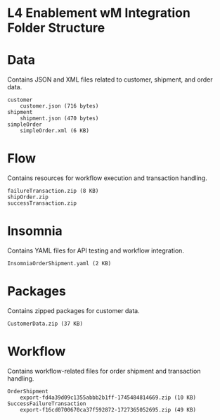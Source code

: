 # L4 Enablement wM Integration Folder Structure

# Data

Contains JSON and XML files related to customer, shipment, and order data.

    customer
        customer.json (716 bytes)
    shipment
        shipment.json (470 bytes)
    simpleOrder
        simpleOrder.xml (6 KB)

# Flow

Contains resources for workflow execution and transaction handling.

    failureTransaction.zip (8 KB)
    shipOrder.zip
    successTransaction.zip

# Insomnia

Contains YAML files for API testing and workflow integration.

    InsomniaOrderShipment.yaml (2 KB)

# Packages

Contains zipped packages for customer data.

    CustomerData.zip (37 KB)

# Workflow

Contains workflow-related files for order shipment and transaction handling.

    OrderShipment
        export-fd4a39d09c1355abbb2b1ff-1745484814669.zip (10 KB)
    SuccessFailureTransaction
        export-f16cd0700670ca37f592872-1727365052695.zip (49 KB)
